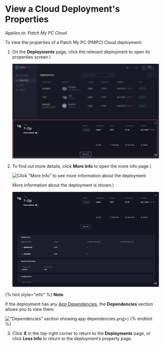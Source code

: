 # View a Cloud Deployment's Properties

_Applies to: Patch My PC Cloud_

To view the properties of a Patch My PC (PMPC) Cloud deployment:

1.  On the **Deployments** page, click the relevant deployment to open its properties screen.\


    ![A deployment&#x27;s property page](/_images/image%20%282007%29.png "A deployment&#x27;s property page")
2.  To find out more details, click **More Info** to open the more info page.\


    ![Click “More Info” to see more information about the deployment](/_images/image%20%282008%29.png "Click \"More Info\" to see more information about the deployment")

    More information about the deployment is shown.\


    ![More information about the deployment is shown](/_images/image%20%282009%29.png "More information about the deployment is shown")

{% hint style="info" %}
**Note**

If the deployment has any [App Dependencies](../deploying-an-app-using-cloud/cloud-configurations-deployment-tab/dependencies-deployments.md), the **Dependencies** section allows you to view them.

![“Dependencies” section showing app dependencies](/_images/image%20%282277).png>)
{% endhint %}

3. Click **X** in the top-right corner to return to the **Deployments** page, or click **Less Info** to return to the deployment’s property page.

